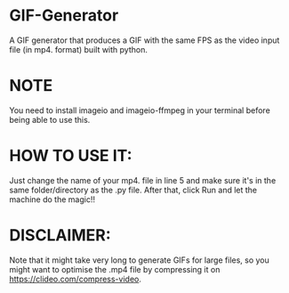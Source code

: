 # GIF-Generator
A GIF generator that produces a GIF with the same FPS as the video input file (in mp4. format) built with python. 

# NOTE
You need to install imageio and imageio-ffmpeg in your terminal before being able to use this. 

<!-- install pip3 imageio imageio-ffmpeg -->

# HOW TO USE IT: 
Just change the name of your mp4. file in line 5 and make sure it's in the same folder/directory as the .py file. After that,
click Run and let the machine do the magic!!

# DISCLAIMER:
Note that it might take very long to generate GIFs for large files, so you might want to optimise the .mp4 file by compressing it on https://clideo.com/compress-video. 

